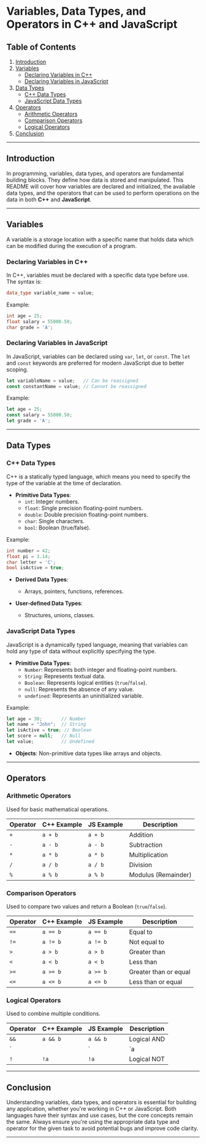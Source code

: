 # Variables, Data Types, and Operators in C++ and JavaScript

## Table of Contents

1. [Introduction](#introduction)
2. [Variables](#variables)
    - [Declaring Variables in C++](#declaring-variables-in-c++)
    - [Declaring Variables in JavaScript](#declaring-variables-in-javascript)
3. [Data Types](#data-types)
    - [C++ Data Types](#c++-data-types)
    - [JavaScript Data Types](#javascript-data-types)
4. [Operators](#operators)
    - [Arithmetic Operators](#arithmetic-operators)
    - [Comparison Operators](#comparison-operators)
    - [Logical Operators](#logical-operators)
5. [Conclusion](#conclusion)

---

## Introduction

In programming, variables, data types, and operators are fundamental building blocks. They define how data is stored and manipulated. This README will cover how variables are declared and initialized, the available data types, and the operators that can be used to perform operations on the data in both **C++** and **JavaScript**.

---

## Variables

A variable is a storage location with a specific name that holds data which can be modified during the execution of a program.

### Declaring Variables in C++

In C++, variables must be declared with a specific data type before use. The syntax is:

```cpp
data_type variable_name = value;
```

Example:

```cpp
int age = 25;
float salary = 55000.50;
char grade = 'A';
```

### Declaring Variables in JavaScript

In JavaScript, variables can be declared using `var`, `let`, or `const`. The `let` and `const` keywords are preferred for modern JavaScript due to better scoping.

```js
let variableName = value;   // Can be reassigned
const constantName = value; // Cannot be reassigned
```

Example:

```js
let age = 25;
const salary = 55000.50;
let grade = 'A';
```

---

## Data Types

### C++ Data Types

C++ is a statically typed language, which means you need to specify the type of the variable at the time of declaration.

- **Primitive Data Types**:
  - `int`: Integer numbers.
  - `float`: Single precision floating-point numbers.
  - `double`: Double precision floating-point numbers.
  - `char`: Single characters.
  - `bool`: Boolean (true/false).

Example:

```cpp
int number = 42;
float pi = 3.14;
char letter = 'C';
bool isActive = true;
```

- **Derived Data Types**:
  - Arrays, pointers, functions, references.
  
- **User-defined Data Types**:
  - Structures, unions, classes.

### JavaScript Data Types

JavaScript is a dynamically typed language, meaning that variables can hold any type of data without explicitly specifying the type.

- **Primitive Data Types**:
  - `Number`: Represents both integer and floating-point numbers.
  - `String`: Represents textual data.
  - `Boolean`: Represents logical entities (`true`/`false`).
  - `null`: Represents the absence of any value.
  - `undefined`: Represents an uninitialized variable.

Example:

```js
let age = 30;       // Number
let name = "John";  // String
let isActive = true; // Boolean
let score = null;   // Null
let value;          // Undefined
```

- **Objects**: Non-primitive data types like arrays and objects.

---

## Operators

### Arithmetic Operators

Used for basic mathematical operations.

| Operator | C++ Example    | JS Example       | Description         |
|----------|----------------|------------------|---------------------|
| `+`      | `a + b`        | `a + b`          | Addition            |
| `-`      | `a - b`        | `a - b`          | Subtraction         |
| `*`      | `a * b`        | `a * b`          | Multiplication      |
| `/`      | `a / b`        | `a / b`          | Division            |
| `%`      | `a % b`        | `a % b`          | Modulus (Remainder) |

### Comparison Operators

Used to compare two values and return a Boolean (`true`/`false`).

| Operator | C++ Example      | JS Example        | Description           |
|----------|------------------|-------------------|-----------------------|
| `==`     | `a == b`         | `a == b`          | Equal to              |
| `!=`     | `a != b`         | `a != b`          | Not equal to          |
| `>`      | `a > b`          | `a > b`           | Greater than          |
| `<`      | `a < b`          | `a < b`           | Less than             |
| `>=`     | `a >= b`         | `a >= b`          | Greater than or equal |
| `<=`     | `a <= b`         | `a <= b`          | Less than or equal    |

### Logical Operators

Used to combine multiple conditions.

| Operator | C++ Example          | JS Example            | Description        |
|----------|----------------------|-----------------------|--------------------|
| `&&`     | `a && b`             | `a && b`              | Logical AND        |
| `||`     | `a || b`             | `a || b`              | Logical OR         |
| `!`      | `!a`                 | `!a`                  | Logical NOT        |

---

## Conclusion

Understanding variables, data types, and operators is essential for building any application, whether you're working in C++ or JavaScript. Both languages have their syntax and use cases, but the core concepts remain the same. Always ensure you're using the appropriate data type and operator for the given task to avoid potential bugs and improve code clarity.

---

